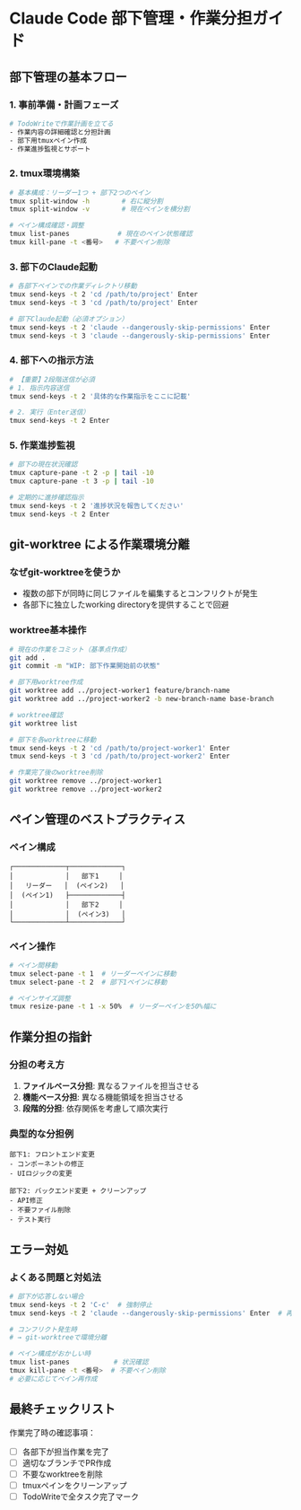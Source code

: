 # Claude Code 部下管理・作業分担ガイド

## 部下管理の基本フロー

### 1. 事前準備・計画フェーズ

```bash
# TodoWriteで作業計画を立てる
- 作業内容の詳細確認と分担計画
- 部下用tmuxペイン作成
- 作業進捗監視とサポート
```

### 2. tmux環境構築

```bash
# 基本構成：リーダー1つ + 部下2つのペイン
tmux split-window -h        # 右に縦分割
tmux split-window -v        # 現在ペインを横分割

# ペイン構成確認・調整
tmux list-panes            # 現在のペイン状態確認
tmux kill-pane -t <番号>   # 不要ペイン削除
```

### 3. 部下のClaude起動

```bash
# 各部下ペインでの作業ディレクトリ移動
tmux send-keys -t 2 'cd /path/to/project' Enter
tmux send-keys -t 3 'cd /path/to/project' Enter

# 部下Claude起動（必須オプション）
tmux send-keys -t 2 'claude --dangerously-skip-permissions' Enter
tmux send-keys -t 3 'claude --dangerously-skip-permissions' Enter
```

### 4. 部下への指示方法

```bash
# 【重要】2段階送信が必須
# 1. 指示内容送信
tmux send-keys -t 2 '具体的な作業指示をここに記載'

# 2. 実行（Enter送信）
tmux send-keys -t 2 Enter
```

### 5. 作業進捗監視

```bash
# 部下の現在状況確認
tmux capture-pane -t 2 -p | tail -10
tmux capture-pane -t 3 -p | tail -10

# 定期的に進捗確認指示
tmux send-keys -t 2 '進捗状況を報告してください'
tmux send-keys -t 2 Enter
```

## git-worktree による作業環境分離

### なぜgit-worktreeを使うか

- 複数の部下が同時に同じファイルを編集するとコンフリクトが発生
- 各部下に独立したworking directoryを提供することで回避

### worktree基本操作

```bash
# 現在の作業をコミット（基準点作成）
git add .
git commit -m "WIP: 部下作業開始前の状態"

# 部下用worktree作成
git worktree add ../project-worker1 feature/branch-name
git worktree add ../project-worker2 -b new-branch-name base-branch

# worktree確認
git worktree list

# 部下を各worktreeに移動
tmux send-keys -t 2 'cd /path/to/project-worker1' Enter
tmux send-keys -t 3 'cd /path/to/project-worker2' Enter

# 作業完了後のworktree削除
git worktree remove ../project-worker1
git worktree remove ../project-worker2
```

## ペイン管理のベストプラクティス

### ペイン構成

```
┌─────────────┬─────────────┐
│             │   部下1     │
│   リーダー   │  (ペイン2)   │
│  (ペイン1)   ├─────────────┤
│             │   部下2     │
│             │  (ペイン3)   │
└─────────────┴─────────────┘
```

### ペイン操作

```bash
# ペイン間移動
tmux select-pane -t 1  # リーダーペインに移動
tmux select-pane -t 2  # 部下1ペインに移動

# ペインサイズ調整
tmux resize-pane -t 1 -x 50%  # リーダーペインを50%幅に
```

## 作業分担の指針

### 分担の考え方

1. **ファイルベース分担**: 異なるファイルを担当させる
2. **機能ベース分担**: 異なる機能領域を担当させる
3. **段階的分担**: 依存関係を考慮して順次実行

### 典型的な分担例

```
部下1: フロントエンド変更
- コンポーネントの修正
- UIロジックの変更

部下2: バックエンド変更 + クリーンアップ
- API修正
- 不要ファイル削除
- テスト実行
```

## エラー対処

### よくある問題と対処法

```bash
# 部下が応答しない場合
tmux send-keys -t 2 'C-c'  # 強制停止
tmux send-keys -t 2 'claude --dangerously-skip-permissions' Enter  # 再起動

# コンフリクト発生時
# → git-worktreeで環境分離

# ペイン構成がおかしい時
tmux list-panes           # 状況確認
tmux kill-pane -t <番号>  # 不要ペイン削除
# 必要に応じてペイン再作成
```

## 最終チェックリスト

作業完了時の確認事項：

- [ ] 各部下が担当作業を完了
- [ ] 適切なブランチでPR作成
- [ ] 不要なworktreeを削除
- [ ] tmuxペインをクリーンアップ
- [ ] TodoWriteで全タスク完了マーク
